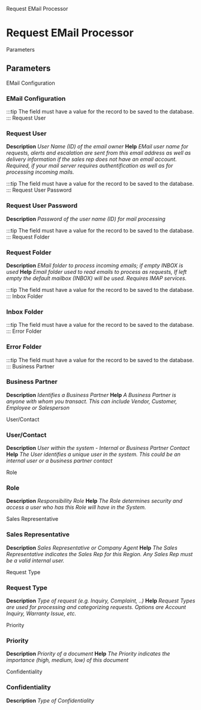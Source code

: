 
Request EMail Processor
# Request EMail Processor



Parameters
## Parameters


EMail Configuration
### EMail Configuration


:::tip
The field must have a value for the record to be saved to the database.
:::
Request User
### Request User

**Description**
 *User Name (ID) of the email owner*
**Help**
 *EMail user name for requests, alerts and escalation are sent from this email address as well as delivery information if the sales rep does not have an email account. Required, if your mail server requires authentification as well as for processing incoming mails.*

:::tip
The field must have a value for the record to be saved to the database.
:::
Request User Password
### Request User Password

**Description**
 *Password of the user name (ID) for mail processing*

:::tip
The field must have a value for the record to be saved to the database.
:::
Request Folder
### Request Folder

**Description**
 *EMail folder to process incoming emails; if empty INBOX is used*
**Help**
 *Email folder used to read emails to process as requests, If left empty the default mailbox (INBOX) will be used. Requires IMAP services.*

:::tip
The field must have a value for the record to be saved to the database.
:::
Inbox Folder
### Inbox Folder


:::tip
The field must have a value for the record to be saved to the database.
:::
Error Folder
### Error Folder


:::tip
The field must have a value for the record to be saved to the database.
:::
Business Partner
### Business Partner

**Description**
 *Identifies a Business Partner*
**Help**
 *A Business Partner is anyone with whom you transact.  This can include Vendor, Customer, Employee or Salesperson*

User/Contact
### User/Contact

**Description**
 *User within the system - Internal or Business Partner Contact*
**Help**
 *The User identifies a unique user in the system. This could be an internal user or a business partner contact*

Role
### Role

**Description**
 *Responsibility Role*
**Help**
 *The Role determines security and access a user who has this Role will have in the System.*

Sales Representative
### Sales Representative

**Description**
 *Sales Representative or Company Agent*
**Help**
 *The Sales Representative indicates the Sales Rep for this Region.  Any Sales Rep must be a valid internal user.*

Request Type
### Request Type

**Description**
 *Type of request (e.g. Inquiry, Complaint, ..)*
**Help**
 *Request Types are used for processing and categorizing requests. Options are Account Inquiry, Warranty Issue, etc.*

Priority
### Priority

**Description**
 *Priority of a document*
**Help**
 *The Priority indicates the importance (high, medium, low) of this document*

Confidentiality
### Confidentiality

**Description**
 *Type of Confidentiality*
